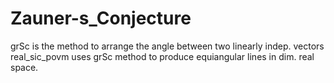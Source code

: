 # Zauner-s_Conjecture
grSc is the method to arrange the angle between two linearly indep. vectors
real_sic_povm uses grSc method to produce equiangular lines in dim. 
real space.
